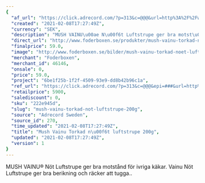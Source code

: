 ```yaml
---
{
  "af_url": "https://click.adrecord.com/?p=313&c=@@@&url=http%3A%2F%2Fwww.foderboxen.se%2Fprodukter%2Fmush-vainu-torkad-noet-luftstrupe-200g%2C604",
  "created": "2021-02-08T17:27:49Z",
  "currency": "SEK",
  "description": "MUSH VAINU\u00ae N\u00f6t Luftstrupe ger bra motst\u00e5nd f\u00f6r ivriga k\u00e4kar. Vainu N\u00f6t Luftstrupe ger bra berikning och r\u00e4cker att tugga..",
  "direct_url": "http://www.foderboxen.se/produkter/mush-vainu-torkad-noet-luftstrupe-200g,604",
  "finalprice": 59.0,
  "image": "http://www.foderboxen.se/bilder/mush-vainu-torkad-noet-luftstrupe-200g-604.png",
  "merchant": "Foderboxen",
  "merchant_id": 46146,
  "onsale": 0,
  "price": 59.0,
  "project": "6be1f25b-1f2f-4509-93e9-dd8b42b96c1a",
  "ref_url": "https://click.adrecord.com/?p=313&c=@@@&epi=###&url=http%3A%2F%2Fwww.foderboxen.se%2Fprodukter%2Fmush-vainu-torkad-noet-luftstrupe-200g%2C604",
  "retailprice": 5900,
  "salediscount": 0,
  "sku": "222e945d",
  "slug": "mush-vainu-torkad-not-luftstrupe-200g",
  "source": "Adrecord Sweden",
  "source_id": 270,
  "time_updated": "2021-02-08T17:27:49Z",
  "title": "Mush Vainu Torkad n\u00f6t luftstrupe 200g",
  "updated": "2021-02-08T17:27:49Z",
  "version": 1
}
---
```


<p> MUSH VAINU® Nöt Luftstrupe ger bra motstånd för ivriga käkar. Vainu Nöt Luftstrupe ger bra berikning och räcker att tugga..</p>

